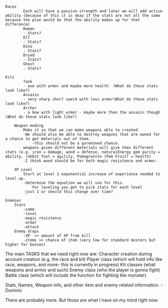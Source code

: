 	Races
    		Each will have a passive strength and later we will add active ability (because of this it is okay if the stats are not all the same because the plan would be that the ability makes up for that difference)
        	Human 
			- Stats?
        	Elf 
			- Stats?
        	Dino 
			- Stats?
        	Dryad 
			- Stats?
        	Ghost 
			- Stats?

	Kits
        	Tank 	
			- axe with armor and maybe more health  (What do these stats look like?)
        	Assasin
			- very sharp short sword with less armor(What do these stats look like?)
        	Archer
			- a bow with light armor - maybe more then the assasin though (What do these stats look like?)

    	Weapon moding
        	Make it so that we can make weapons able to created
			-We should also be able to destroy weapons that are owned for a chance to get meterials out of them.
				-this should not be a garenteed chance.
        	weapons given different meterials will give then different stats (e.g. iron = damage, wood = defense, naturalEnergy gem purity = ability, rabbit foot = agility, Pomagranite (Pom Fruit) = health)
			-I think wood should be for both magic resistance and armor.

    	XP Level 
        	Start at level 1 exponential increase of experience needed to level up.
			-determine the equation we will use for this.
            	For leveling you get to pick stats for each level
			-just 1 or should this change over time?

	Enemies
		Stats
			-name
			-level
			-magic resistance
			-armor
			-attack
		Enemy drops
			-XP  >> amount of XP from kill
			-items >> chance of item (very low for standard mosters but higher for bosses)


The main TASKS that we need right now are: 
Character creation during account creation (e.g. the race and kit)
Player class (which will hold info like race, weapons, and more- this is currently in progress)
Kit classes (what weapons and armor and such)
Enemy class (who the player is gonna fight)
Battle class (which will include the function for fighting the monster)

Stats, Names, Weapon info, and other item and enemy related information. - Dominic

There are probably more.  But those are what I have on my mind right now.
